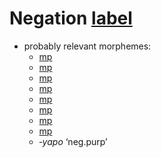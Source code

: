 # Negation [label](negation)


* probably relevant morphemes:
    * [mp](janeg)
    * [mp](jra-neg)
    * [mp](jnarineg)
    * [mp](jramaproh)
    * [mp](kempinire)
    * [mp](pinire-neg)
    * [mp](pirare-neg-exist)
    * [mp](pini-neg)
    * *‑yapo* ‘neg.purp’


